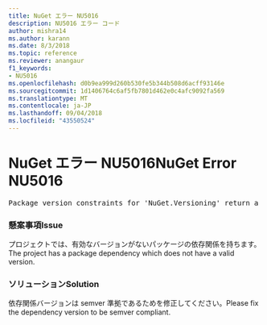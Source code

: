 ```yaml
---
title: NuGet エラー NU5016
description: NU5016 エラー コード
author: mishra14
ms.author: karann
ms.date: 8/3/2018
ms.topic: reference
ms.reviewer: anangaur
f1_keywords:
- NU5016
ms.openlocfilehash: d0b9ea999d260b530fe5b344b508d6acff93146e
ms.sourcegitcommit: 1d1406764c6af5fb7801d462e0c4afc9092fa569
ms.translationtype: MT
ms.contentlocale: ja-JP
ms.lasthandoff: 09/04/2018
ms.locfileid: "43550524"
---
```

# <a name="nuget-error-nu5016"></a><span data-ttu-id="49296-103">NuGet エラー NU5016</span><span class="sxs-lookup"><span data-stu-id="49296-103">NuGet Error NU5016</span></span>
<pre>Package version constraints for 'NuGet.Versioning' return a version range that is empty.</pre>

### <a name="issue"></a><span data-ttu-id="49296-104">懸案事項</span><span class="sxs-lookup"><span data-stu-id="49296-104">Issue</span></span>

<span data-ttu-id="49296-105">プロジェクトでは、有効なバージョンがないパッケージの依存関係を持ちます。</span><span class="sxs-lookup"><span data-stu-id="49296-105">The project has a package dependency which does not have a valid version.</span></span>


### <a name="solution"></a><span data-ttu-id="49296-106">ソリューション</span><span class="sxs-lookup"><span data-stu-id="49296-106">Solution</span></span>

<span data-ttu-id="49296-107">依存関係バージョンは semver 準拠であるためを修正してください。</span><span class="sxs-lookup"><span data-stu-id="49296-107">Please fix the dependency version to be semver compliant.</span></span>

